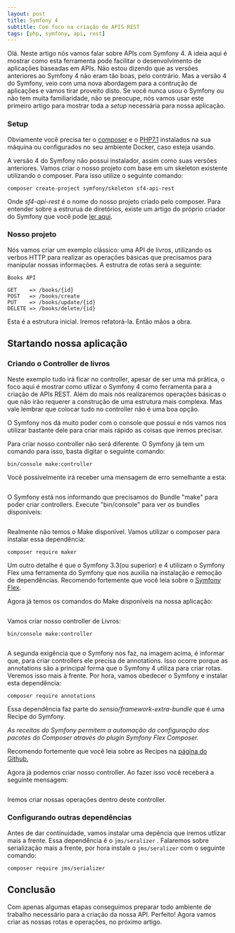 ```yaml
---
layout: post
title: Symfony 4
subtitle: Com foco na criação de APIS REST
tags: [php, symfony, api, rest]
---
```


Olá. Neste artigo nós vamos falar sobre APIs com Symfony 4. A ideia aqui é mostrar como esta ferramenta pode facilitar o desenvolvimento de aplicações baseadas em APIs. Não estou dizendo que as versões anteriores ao Symfony 4 não eram tão boas, pelo contrário. Mas a versão 4 do Symfony, veio com uma nova abordagem para a contrução de aplicações e vamos tirar proveito disto. Se você nunca usou o Symfony ou não tem muita familiaridade, não se preocupe, nós vamos usar este primeiro artigo para mostrar toda a *setup* necessária para nossa aplicação.

### Setup

Obviamente você precisa ter o <a href="https://getcomposer.org/" target="_blank">composer</a> e o <a href="http://php.net/" target="_blank">PHP7.1</a> instalados na sua máquina ou configurados no seu ambiente Docker, caso esteja usando.

A versão 4 do Symfony não possui instalador, assim como suas versões anteriores. Vamos criar o nosso projeto com base em um skeleton existente utilizando o composer. Para isso utilize o seguinte comando:

```composer create-project symfony/skeleton sf4-api-rest```

Onde *sf4-api-rest* é o nome do nosso projeto criado pelo composer. Para entender sobre a estrurua de diretórios, existe um artigo do próprio criador do Symfony que você pode <a href="http://fabien.potencier.org/symfony4-directory-structure-updates.html" target="_blank">ler aqui</a>.

### Nosso projeto

Nós vamos criar um exemplo clássico: uma API de livros, utilizando os verbos HTTP para realizar as operações básicas que precisamos para manipular nossas informações. A estrutra de rotas será a seguinte:

```
Books API

GET    => /books/{id}
POST   => /books/create
PUT    => /books/update/{id}
DELETE => /books/delete/{id}
```

Esta é a estrutura inicial. Iremos refatorá-la. Então mãos a obra.

## Startando nossa aplicação

### Criando o Controller de livros

Neste exemplo tudo irá ficar no controller, apesar de ser uma má prática, o foco aqui é mostrar como utlizar o Symfony 4 como ferramenta para a criação de APIs REST. Além do mais nós realizaremos operações básicas o que não irão requerer a construção de uma estrutura mais complexa. Mas vale lembrar que colocar tudo no controller não é uma boa opção.

O Symfony nos dá muito poder com o console que possui e nós vamos nos utilizar bastante dele para criar mais rápido as coisas que iremos precisar.

Para criar nosso controller não será diferente. O Symfony já tem um comando para isso, basta digitar o seguinte comando:

```bin/console make:controller```

Você possivelmente irá receber uma mensagem de erro semelhante a esta:

<center>
    <img src="../img/img-posts/sf4-api-rest-make-controller-create.png" alt="">
</center>

O Symfony está nos informando que precisamos do Bundle "make" para poder criar controllers. Execute "bin/console" para ver os bundles disponíveis:

<center>
    <img src="../img/img-posts/sf4-api-rest-bundles.png" alt="">
</center>

Realmente não temos o Make disponível. Vamos utilizar o composer para instalar essa dependência:

```composer require maker```

Um outro detalhe é que o Symfony 3.3(ou superior) e 4 utilizam o Symfony Flex uma ferramenta do Symfony que nos auxilia na instalação e remoção de dependências. Recomendo fortemente que você leia sobre o <a href="https://symfony.com/doc/current/setup/flex.html" target="_blank">Symfony Flex</a>.

Agora já temos os comandos do Make disponíveis na nossa aplicação:

<center>
    <img src="../img/img-posts/sf4-api-rest-make.png" alt="">
</center>

Vamos criar nosso controller de Livros:

```bin/console make:controller```

<center>
    <img src="../img/img-posts/sf4-api-rest-make-controller.png" alt="">
</center>

A segunda exigência que o Symfony nos faz, na imagem acima, é informar que, para criar controllers ele precisa de annotations. Isso ocorre porque as annotations são a principal forma que o Symfony 4 utiliza para criar rotas. Veremos isso mais à frente. Por hora, vamos obedecer o Symfony e instalar esta dependência:

```composer require annotations```

Essa dependência faz parte do *sensio/framework-extra-bundle* que é uma Recipe do Symfony.

*As receitas do Symfony permitem a automação da configuração dos pacotes do Composer através do plugin Symfony Flex Composer.*

Recomendo fortemente que você leia sobre as Recipes na <a href="https://github.com/symfony/recipes" target="_blank">página do Github.</a>

Agora já podemos criar nosso controller. Ao fazer isso você receberá a seguinte mensagem:

<center>
    <img src="../img/img-posts/sf4-api-rest-maker-controller-sucess.png" alt="">
</center>

Iremos criar nossas operações dentro deste controller.

### Configurando outras dependências

Antes de dar continuidade, vamos instalar uma depência que iremos utlizar mais a frente. Essa dependência é o ```jms/seralizer``` . Falaremos sobre serialização mais a frente, por hora instale o ```jms/seralizer``` com o seguinte comando:

```composer require jms/serializer```

## Conclusão

Com apenas algumas etapas conseguimos preparar todo ambiente de trabalho necessário para a criação da nossa API. Perfeito! Agora vamos criar as nossas rotas e operações, no próximo artigo.
